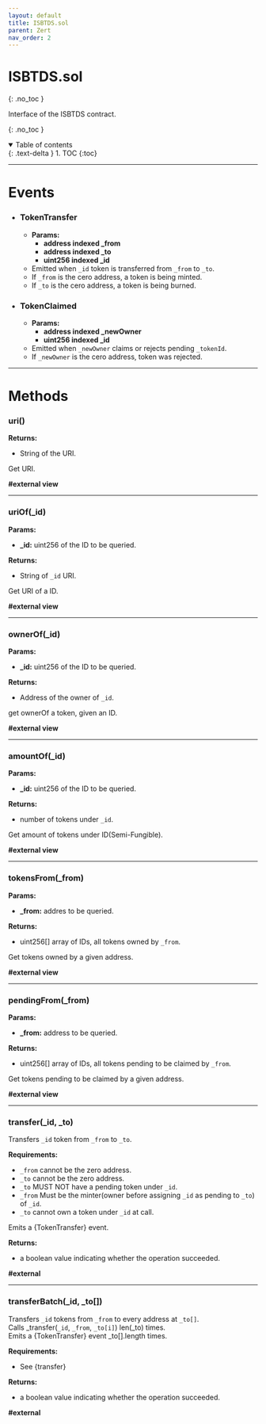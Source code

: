 ```yaml
---
layout: default
title: ISBTDS.sol
parent: Zert
nav_order: 2
---
```


# ISBTDS.sol
{: .no_toc }

Interface of the ISBTDS contract.


{: .no_toc }

<details open markdown="block">
  <summary>
    Table of contents
  </summary>
  {: .text-delta }
1. TOC
{:toc}
</details>

---

# __Events__

* ### TokenTransfer
    * __Params:__
        * __address indexed \_from__
        * __address indexed \_to__ 
        * __uint256 indexed \_id__ 

    - Emitted when `_id` token is transferred from `_from` to `_to`.  
    - If `_from` is the cero address, a token is being minted. 
    - If `_to` is the cero address, a token is being burned.


* ### TokenClaimed
    * __Params:__
        * __address indexed \_newOwner__
        * __uint256 indexed \_id__ 

    - Emitted when `_newOwner` claims or rejects pending `_tokenId`.  
    - If `_newOwner` is the cero address, token was rejected.

---

# __Methods__

### uri()

__Returns:__
* String of the URI.

Get URI.  

__#external view__

---

### uriOf(_id)

__Params:__
* __\_id:__ uint256 of the ID to be queried.

__Returns:__
* String of `_id` URI.

Get URI of a ID.  

__#external view__

---

### ownerOf(_id)

__Params:__
* __\_id:__ uint256 of the ID to be queried.

__Returns:__
* Address of the owner of `_id`.

get ownerOf a token, given an ID.  

__#external view__

---

### amountOf(_id)

__Params:__
* __\_id:__ uint256 of the ID to be queried.

__Returns:__
* number of tokens under `_id`.

Get amount of tokens under ID(Semi-Fungible).  

__#external view__

---

### tokensFrom(_from)

__Params:__
* __\_from:__ addres to be queried.

__Returns:__
* uint256[] array of IDs, all tokens owned by `_from`.

Get tokens owned by a given address.

__#external view__

---

### pendingFrom(_from)

__Params:__
* __\_from:__ address to be queried.

__Returns:__
* uint256[] array of IDs, all tokens pending to be claimed by `_from`.

Get tokens pending to be claimed by a given address.

__#external view__

---

### transfer(_id, _to)

Transfers `_id` token from `_from` to `_to`.

__Requirements:__
- `_from` cannot be the zero address.
- `_to` cannot be the zero address.
- `_to` MUST NOT have a pending token under `_id`.
- `_from` Must be the minter(owner before assigning `_id` as pending to `_to`) of `_id`.
- `_to` cannot own a token under `_id` at call.
     
Emits a {TokenTransfer} event.

__Returns:__
* a boolean value indicating whether the operation succeeded.

__#external__

---

### transferBatch(_id, _to[])

Transfers `_id` tokens from `_from` to every address at `_to[]`.   
Calls _transfer(`_id`, `_from`, `_to[i]`) len(_to) times.  
Emits a {TokenTransfer} event _to[].length times. 

__Requirements:__
* See {transfer}  

__Returns:__
* a boolean value indicating whether the operation succeeded.

__#external__

